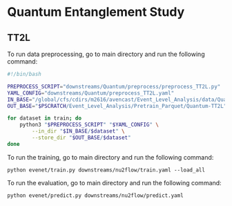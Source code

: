 # Quantum Entanglement Study

## TT2L

To run data preprocessing, go to main directory and run the following command:

```bash
#!/bin/bash

PREPROCESS_SCRIPT="downstreams/Quantum/preprocess/preprocess_TT2L.py"
YAML_CONFIG="downstreams/Quantum/preprocess_TT2L.yaml"
IN_BASE="/global/cfs/cdirs/m2616/avencast/Event_Level_Analysis/data/Quantum/TT2L"
OUT_BASE="$PSCRATCH/Event_Level_Analysis/Pretrain_Parquet/Quantum-TT2L"

for dataset in train; do
    python3 "$PREPROCESS_SCRIPT" "$YAML_CONFIG" \
        --in_dir "$IN_BASE/$dataset" \
        --store_dir "$OUT_BASE/$dataset"
done
```


To run the training, go to main directory and run the following command:
```
python evenet/train.py downstreams/nu2flow/train.yaml --load_all
```

To run the evaluation, go to main directory and run the following command:
```
python evenet/predict.py downstreams/nu2flow/predict.yaml
```